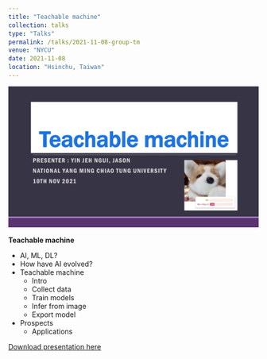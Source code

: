 ```yaml
---
title: "Teachable machine"
collection: talks
type: "Talks"
permalink: /talks/2021-11-08-group-tm
venue: "NYCU"
date: 2021-11-08
location: "Hsinchu, Taiwan"
---
```


<img src="/files/talks_seminar/20211108-talk-teachable-machine.jpg">

**Teachable machine**
- AI, ML, DL?
- How have AI evolved?
- Teachable machine
  - Intro
  - Collect data
  - Train models
  - Infer from image
  - Export model
- Prospects
  - Applications


<a href='https://flyercarol.github.io/files/talks_seminar/20211108-talk-teachable-machine.pdf'>Download presentation here</a>
